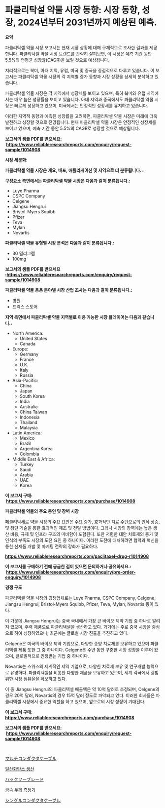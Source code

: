 <p><h1>파클리탁설 약물 시장 동향: 시장 동향, 성장, 2024년부터 2031년까지 예상된 예측.</h1></p><p><strong>요약</strong></p>
<p><p>파클리탁셀 약물 시장 보고서는 현재 시장 상황에 대해 구체적으로 조사한 결과를 제공합니다. 파클리탁셀 약물 시장 트렌드를 간략히 살펴보면, 이 시장은 예측 기간 동안 5.5%의 연평균 성장률(CAGR)을 보일 것으로 예상됩니다.</p><p>지리적으로는 북미, 아태 지역, 유럽, 미국 및 중국을 중점적으로 다루고 있습니다. 이 보고서는 파클리탁셀 약물 시장의 각 지역별 증가 동향과 시장 상황을 상세히 분석하고 있습니다.</p><p>파클리탁셀 약물 시장은 각 지역에서 성장세를 보이고 있으며, 특히 북미와 유럽 지역에서는 매우 높은 성장률을 보이고 있습니다. 아태 지역과 중국에서도 파클리탁셀 약물 시장은 빠르게 성장하고 있으며, 미국에서는 안정적인 성장세를 유지하고 있습니다.</p><p>이러한 지역적 동향과 예측된 성장률을 고려하면, 파클리탁셀 약물 시장은 미래에 더욱 발전하고 성장할 것으로 전망됩니다. 현재 파클리탁셀 약물 시장은 안정적인 성장세를 보이고 있으며, 예측 기간 동안 5.5%의 CAGR로 성장할 것으로 예상됩니다.</p></p>
<p><strong>보고서의 샘플 PDF를 받으세요: &nbsp;<a href="https://www.reliableresearchreports.com/enquiry/request-sample/1014908">https://www.reliableresearchreports.com/enquiry/request-sample/1014908</a></strong></p>
<p><strong>시장 세분화:</strong></p>
<p><strong> 파클리탁셀 약물 시장은 개요, 배포, 애플리케이션 및 지역으로 더 분류됩니다. :</strong></p>
<p><strong>구성요소 측면에서는 파클리탁셀 약물 시장은 다음과 같이 분류됩니다.:</strong></p>
<p><ul><li>Luye Pharma</li><li>CSPC Company</li><li>Celgene</li><li>Jiangsu Hengrui</li><li>Bristol-Myers Squibb</li><li>Pfizer</li><li>Teva</li><li>Mylan</li><li>Novartis</li></ul></p>
<p><strong> 파클리탁셀 약물 유형별 시장 분석은 다음과 같이 분류됩니다.:</strong></p>
<p><ul><li>30 밀리그램</li><li>100mg</li></ul></p>
<p><strong>보고서의 샘플 PDF를 받으세요 :<a href="https://www.reliableresearchreports.com/enquiry/request-sample/1014908">https://www.reliableresearchreports.com/enquiry/request-sample/1014908</a></strong></p>
<p><strong> 파클리탁셀 약물 응용 분야별 시장 산업 조사는 다음과 같이 분류됩니다.:</strong></p>
<p><ul><li>병원</li><li>드럭스 스토어</li></ul></p>
<p><strong>지역 측면에서 파클리탁셀 약물 지역별로 이용 가능한 시장 플레이어는 다음과 같습니다.:</strong></p>
<p><ul>
    <li>
        North America:
        <ul>
            <li>United States</li>
            <li>Canada</li>
        </ul>
    </li>
    <li>
        Europe:
        <ul>
            <li>Germany</li>
            <li>France</li>
            <li>U.K.</li>
            <li>Italy</li>
            <li>Russia</li>
        </ul>
    </li>
    <li>
        Asia-Pacific:
        <ul>
            <li>China</li>
            <li>Japan</li>
            <li>South Korea</li>
            <li>India</li>
            <li>Australia</li>
            <li>China Taiwan</li>
            <li>Indonesia</li>
            <li>Thailand</li>
            <li>Malaysia</li>
        </ul>
    </li>
    <li>
        Latin America:
        <ul>
            <li>Mexico</li>
            <li>Brazil</li>
            <li>Argentina Korea</li>
            <li>Colombia</li>
        </ul>
    </li>
    <li>
        Middle East & Africa:
        <ul>
            <li>Turkey</li>
            <li>Saudi</li>
            <li>Arabia</li>
            <li>UAE</li>
            <li>Korea</li>
        </ul>
    </li>
    </ul></p>
<p><strong>이 보고서 구매: &nbsp;<a href="https://www.reliableresearchreports.com/purchase/1014908">https://www.reliableresearchreports.com/purchase/1014908</a></strong></p>
<p><strong>파클리탁셀 약물의 주요 동인 및 장벽 시장</strong></p>
<p><p>페클리탁세르 약물 시장의 주요 요인은 수요 증가, 효과적인 치료 수단으로의 인식 상승, 및 첨단 기술을 통한 효과적인 제조 및 전달 방법이다. 그러나 시장의 장벽에는 높은 생산 비용, 규제 및 인프라 구조의 미비함이 포함된다. 또한 저렴한 대안 치료제의 증가 및 인식의 부족도 시장의 도전 요인 중 하나이다. 이러한 도전에 대처하려면 협력과 혁신을 통한 신제품 개발 및 마케팅 전략의 강화가 필요하다.</p></p>
<p><strong><a href="https://www.reliableresearchreports.com/paclitaxel-drug-r1014908">https://www.reliableresearchreports.com/paclitaxel-drug-r1014908</a></strong></p>
<p><strong>이 보고서를 구매하기 전에 궁금한 점이 있으면 문의하거나 공유하세요.: &nbsp;<a href="https://www.reliableresearchreports.com/enquiry/pre-order-enquiry/1014908">https://www.reliableresearchreports.com/enquiry/pre-order-enquiry/1014908</a></strong></p>
<p><strong>경쟁 구도</strong></p>
<p><p>파클리텍셀 약물 시장의 경쟁업체로는 Luye Pharma, CSPC Company, Celgene, Jiangsu Hengrui, Bristol-Myers Squibb, Pfizer, Teva, Mylan, Novartis 등이 있다.</p><p>이 가운데 Jiangsu Hengrui는 중국 국내에서 가장 큰 바이오 제약 기업 중 하나로 알려져 있으며, 주력 제품으로 파클리텍셀을 생산하고 있다. 과거에는 주로 중국 시장을 중심으로 하여 성장하였으나, 최근에는 글로벌 시장 진출을 추진하고 있다.</p><p>Celgene은 미국의 바이오 제약 기업으로, 다양한 종양 치료제를 보유하고 있으며 파클리텍셀 제품 또한 그 중 하나이다. Celgene은 수년 동안 꾸준한 시장 성장을 이루어 왔으며, 글로벌적으로 인정받는 기업 중 하나이다.</p><p>Novartis는 스위스의 세계적인 제약 기업으로, 다양한 치료제 보유 및 연구개발 능력으로 유명하다. 파클리텍셀을 비롯한 다양한 제품을 보유하고 있으며, 세계 각국에서 광범위한 시장 점유율을 확보하고 있다.</p><p>이 중 Jiangsu Hengrui의 파클리텍셀 매출액은 약 10억 달러로 추정되며, Celgene의 경우 20억 달러, Novartis의 경우 15억 달러 정도로 파악되고 있다. 이러한 회사들은 파클리텍셀 시장에서 중요한 역할을 하고 있으며, 앞으로의 시장 성장이 기대된다.</p></p>
<p><strong>이 보고서 구매: &nbsp; <a href="https://www.reliableresearchreports.com/purchase/1014908">https://www.reliableresearchreports.com/purchase/1014908</a></strong></p>
<p><strong>보고서의 샘플 PDF를 받으세요: &nbsp;<a href="https://www.reliableresearchreports.com/enquiry/request-sample/1014908">https://www.reliableresearchreports.com/enquiry/request-sample/1014908</a></strong><strong></strong></p>
<p>&nbsp;</p>
<p><p><a href="https://github.com/marbadji/Market-Research-Report-List-1/blob/main/109780721488.md">マルチコンダクタケーブル</a></p><p><a href="https://medium.com/@angelardelean202220221/%EC%9D%BC%EC%82%B0%ED%99%94%ED%83%84%EC%86%8C-%EC%83%9D%EC%82%B0-%EC%8B%9C%EC%9E%A5-%EA%B7%9C%EB%AA%A8-cagr-%ED%8A%B8%EB%A0%8C%EB%93%9C-2024-2030-693d6a40d9d3">일산화탄소 생산</a></p><p><a href="https://medium.com/@camilcosta76856/%E3%83%8F%E3%83%83%E3%82%AB%E3%82%BD%E3%83%BC%E3%82%BD%E3%83%BC%E3%83%96%E3%83%AC%E3%83%BC%E3%83%89%E5%B8%82%E5%A0%B4%E3%81%AE%E6%8C%87%E6%A8%99%E3%82%92%E5%BE%A9%E5%8F%B7%E5%8C%96%E3%81%99%E3%82%8B-%E5%B8%82%E5%A0%B4%E3%82%B7%E3%82%A7%E3%82%A2-%E3%83%88%E3%83%AC%E3%83%B3%E3%83%89-%E3%81%8A%E3%82%88%E3%81%B3%E6%88%90%E9%95%B7%E3%83%91%E3%82%BF%E3%83%BC%E3%83%B3-02c744f12953">ハックソーブレード</a></p><p><a href="https://medium.com/@witoldadamczyk1904/%EA%B8%88%EC%86%8D-%EB%91%90%EA%BB%98-%EC%B8%A1%EC%A0%95%EA%B8%B0-%EC%8B%9C%EC%9E%A5-%EC%A7%80%ED%91%9C-%ED%95%B4%EB%8F%85-%EC%8B%9C%EC%9E%A5-%EC%A0%90%EC%9C%A0%EC%9C%A8-%ED%8A%B8%EB%A0%8C%EB%93%9C-%EB%B0%8F-%EC%84%B1%EC%9E%A5-%ED%8C%A8%ED%84%B4-393b2455d45a">금속 두께 측정기</a></p><p><a href="https://github.com/KaydenJohns1964/Market-Research-Report-List-1/blob/main/535130221489.md">シングルコンダクタケーブル</a></p></p>